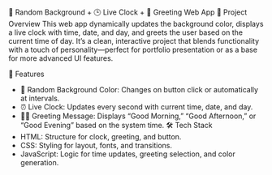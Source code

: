 🌈 Random Background + 🕒 Live Clock + 👋 Greeting Web App
📌 Project Overview
This web app dynamically updates the background color, displays a live clock with time, date, and day, and greets the user based on the current time of day. It’s a clean, interactive project that blends functionality with a touch of personality—perfect for portfolio presentation or as a base for more advanced UI features.

🚀 Features
- 🎨 Random Background Color: Changes on button click or automatically at intervals.
- ⏰ Live Clock: Updates every second with current time, date, and day.
- 🙋‍♀️ Greeting Message: Displays “Good Morning,” “Good Afternoon,” or “Good Evening” based on the system time.
🛠️ Tech Stack
- HTML: Structure for clock, greeting, and button.
- CSS: Styling for layout, fonts, and transitions.
- JavaScript: Logic for time updates, greeting selection, and color generation.
